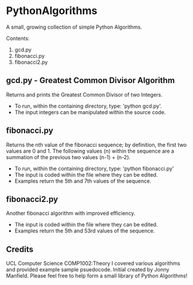 PythonAlgorithms
================

A small, growing collection of simple Python Algorithms.

Contents:

1. gcd.py
2. fibonacci.py 
3. fibonacci2.py

## gcd.py - Greatest Common Divisor Algorithm

Returns and prints the Greatest Common Divisor of two Integers.

- To run, within the containing directory, type: 'python gcd.py'.
- The input integers can be manipulated within the source code.

## fibonacci.py

Returns the nth value of the fibonacci sequence; by definition, the first two values are 0 and 1. The following values (n) within the sequence are a summation of the previous two values (n-1) + (n-2).

- To run, within the containing directory, type: 'python fibonacci.py'
- The input is coded within the file where they can be edited.
- Examples return the 5th and 7th values of the sequence.

## fibonacci2.py

Another fibonacci algorithm with improved efficiency.

- The input is coded within the file where they can be edited.
- Examples return the 5th and 53rd values of the sequence.

## Credits

UCL Computer Science COMP1002:Theory I covered various algorithms and provided example sample psuedocode. Initial created by Jonny Manfield. Please feel free to help form a small library of Python Algorithms!
